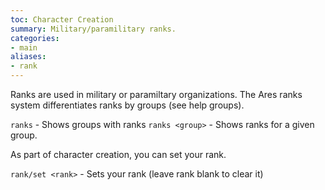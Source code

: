 ```yaml
---
toc: Character Creation
summary: Military/paramilitary ranks.
categories:
- main
aliases:
- rank
---
```

Ranks are used in military or paramiltary organizations.  The Ares ranks system differentiates ranks by groups (see help groups).

`ranks` - Shows groups with ranks
`ranks <group>` - Shows ranks for a given group. 

As part of character creation, you can set your rank.

`rank/set <rank>` - Sets your rank  (leave rank blank to clear it)
